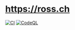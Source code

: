 # https://ross.ch

[![CI](https://github.com/Chadsr/ross.ch/actions/workflows/ci.yml/badge.svg)](https://github.com/Chadsr/ross.ch/actions/workflows/ci.yml)
[![CodeQL](https://github.com/Chadsr/ross.ch/actions/workflows/codeql-analysis.yml/badge.svg)](https://github.com/Chadsr/ross.ch/actions/workflows/codeql-analysis.yml)